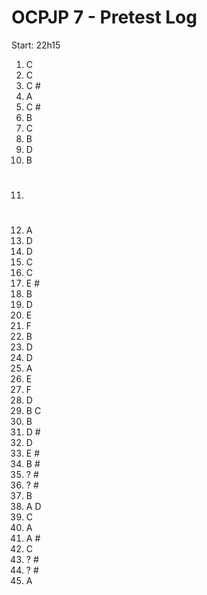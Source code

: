 # OCPJP 7 - Pretest Log
Start: 22h15

1. C
2. C
3. C #
4. A
5. C #
6. B
7. C
8. B
9. D
10. B
11. #
12. A
13. D
14. D
15. C
16. C
17. E #
18. B
19. D
20. E
21. F
22. B
23. D
24. D
25. A
26. E
27. F
28. D
29. B C
30. B
31. D #
32. D
33. E #
34. B #
35. ? #
36. ? #
37. B
38. A D
39. C
40. A
41. A #
42. C
43. ? #
44. ? #
45. A
